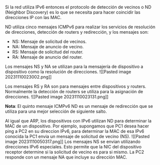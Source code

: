Si la red utiliza IPv6 entonces el protocolo de detección de vecinos o ND (Neighbor Discovery) es lo que se necesita para hacer coincidir las direcciones IP con las MAC.

ND utiliza cinco mensajes ICMPv6 para realizar los servicios de resolución de direcciones, detección de routers y redirección, y los mensajes son:
- NS: Mensaje de solicitud de vecinos.
- NA: Mensaje de anuncio de vecino.
- RS: Mensaje de solicitud del router.
- RA: Mensaje de anuncio del router.

Los mensajes NS y NA se utilizan para la mensajería de dispositivo a dispositivo como la resolución de direcciones.
![[Pasted image 20231110023002.png]]

Los mensajes RS  y RA son para mensajes entre dispositivos y routers. Normalmente la detección de routers se utiliza para la asignación de direcciones.
![[Pasted image 20231110023131.png]]

**Nota**: El quinto mensaje ICMPv6 ND es un mensaje de redirección que se utiliza para una mejor selección de siguiente salto.

Al igual que ARP, los dispositivos con IPv6 utilizan ND para determinar la MAC de un dispositivo.
Por ejemplo, supongamos que PC1 desea hacer ping a PC2 en su direccion IPv6, para determinar la MAC de esa IPv6 conocida la PC1 envia un mensaje de solicitud de vecino (NS).
![[Pasted image 20231110050317.png]]
Los mensajes NS se envian utilizando direcciones IPv6 especiales. Esto permite que la NIC del dispositivo receptor determine si la solicitud de vecino es para si mismo.
La PC2 responde con un mensaje NA que incluye su dirección MAC.
